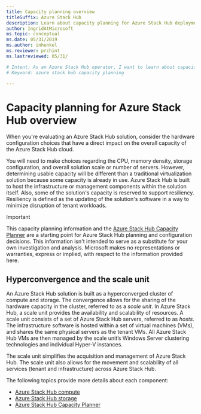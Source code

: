 ```yaml
---
title: Capacity planning overview
titleSuffix: Azure Stack Hub
description: Learn about capacity planning for Azure Stack Hub deployments.
author: IngridAtMicrosoft
ms.topic: conceptual
ms.date: 05/31/2019
ms.author: inhenkel
ms.reviewer: prchint
ms.lastreviewed: 05/31/

# Intent: As an Azure Stack Hub operator, I want to learn about capacity planning for Azure Stack Hub deployments.
# Keyword: azure stack hub capacity planning

---
```



# Capacity planning for Azure Stack Hub overview

When you're evaluating an Azure Stack Hub solution, consider the hardware configuration choices that have a direct impact on the overall capacity of the Azure Stack Hub cloud.

You will need to make choices regarding the CPU, memory density, storage configuration, and overall solution scale or number of servers. However, determining usable capacity will be different than a traditional virtualization solution because some capacity is already in use. Azure Stack Hub is built to host the infrastructure or management components within the solution itself. Also, some of the solution's capacity is reserved to support resiliency. Resiliency is defined as the updating of the solution's software in a way to minimize disruption of tenant workloads.

> [!IMPORTANT]
> This capacity planning information and the [Azure Stack Hub Capacity Planner](https://aka.ms/azstackcapacityplanner) are a starting point for Azure Stack Hub planning and configuration decisions. This information isn't intended to serve as a substitute for your own investigation and analysis. Microsoft makes no representations or warranties, express or implied, with respect to the information provided here.

## Hyperconvergence and the scale unit
An Azure Stack Hub solution is built as a hyperconverged cluster of compute and storage. The convergence allows for the sharing of the hardware capacity in the cluster, referred to as a *scale unit*. In Azure Stack Hub, a scale unit provides the availability and scalability of resources. A scale unit consists of a set of Azure Stack Hub servers, referred to as *hosts*. The infrastructure software is hosted within a set of virtual machines (VMs), and shares the same physical servers as the tenant VMs. All Azure Stack Hub VMs are then managed by the scale unit’s Windows Server clustering technologies and individual Hyper-V instances.

The scale unit simplifies the acquisition and management of Azure Stack Hub. The scale unit also allows for the movement and scalability of all services (tenant and infrastructure) across Azure Stack Hub.

The following topics provide more details about each component:

- [Azure Stack Hub compute](azure-stack-capacity-planning-compute.md)
- [Azure Stack Hub storage](azure-stack-capacity-planning-storage.md)
- [Azure Stack Hub Capacity Planner](azure-stack-capacity-planner.md)

